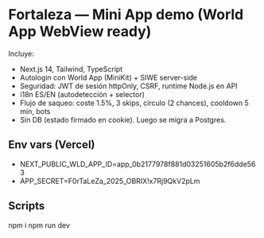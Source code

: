 
# Fortaleza — Mini App demo (World App WebView ready)

Incluye:
- Next.js 14, Tailwind, TypeScript
- Autologin con World App (MiniKit) + SIWE server-side
- Seguridad: JWT de sesión httpOnly, CSRF, runtime Node.js en API
- i18n ES/EN (autodetección + selector)
- Flujo de saqueo: coste 1.5%, 3 skips, círculo (2 chances), cooldown 5 min, bots
- Sin DB (estado firmado en cookie). Luego se migra a Postgres.

## Env vars (Vercel)
- NEXT_PUBLIC_WLD_APP_ID=app_0b2177978f881d03251605b2f6dde563
- APP_SECRET=F0rTaLeZa_2025_OBRIX!x7Rj9QkV2pLm

## Scripts
npm i
npm run dev
